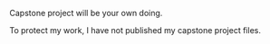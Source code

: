 



Capstone project will be your own doing.

To protect my work, I have not published my capstone project files.

